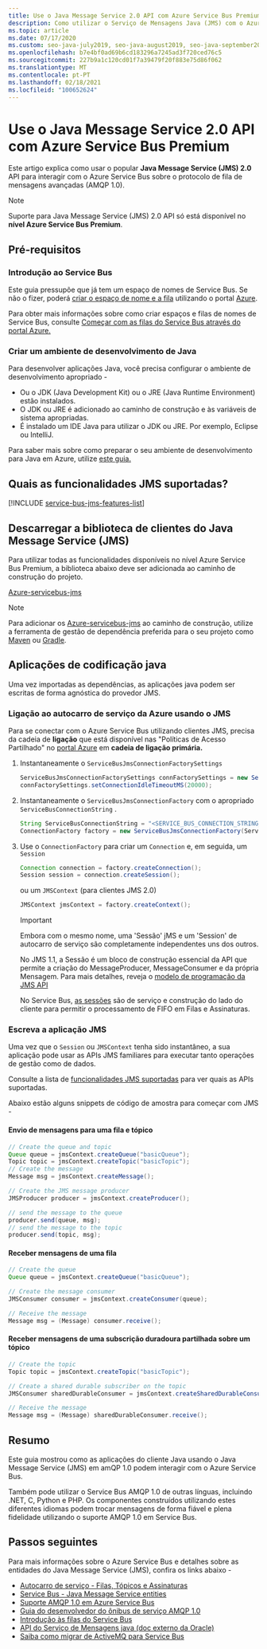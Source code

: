 ```yaml
---
title: Use o Java Message Service 2.0 API com Azure Service Bus Premium
description: Como utilizar o Serviço de Mensagens Java (JMS) com o Azure Service Bus
ms.topic: article
ms.date: 07/17/2020
ms.custom: seo-java-july2019, seo-java-august2019, seo-java-september2019
ms.openlocfilehash: b7e4bf0ad69b6cd183296a7245ad3f720ced76c5
ms.sourcegitcommit: 227b9a1c120cd01f7a39479f20f883e75d86f062
ms.translationtype: MT
ms.contentlocale: pt-PT
ms.lasthandoff: 02/18/2021
ms.locfileid: "100652624"
---
```

# <a name="use-java-message-service-20-api-with-azure-service-bus-premium"></a>Use o Java Message Service 2.0 API com Azure Service Bus Premium

Este artigo explica como usar o popular **Java Message Service (JMS) 2.0** API para interagir com o Azure Service Bus sobre o protocolo de fila de mensagens avançadas (AMQP 1.0).

> [!NOTE]
> Suporte para Java Message Service (JMS) 2.0 API só está disponível no **nível Azure Service Bus Premium**.
>

## <a name="pre-requisites"></a>Pré-requisitos

### <a name="get-started-with-service-bus"></a>Introdução ao Service Bus

Este guia pressupõe que já tem um espaço de nomes de Service Bus. Se não o fizer, poderá [criar o espaço de nome e a fila](service-bus-create-namespace-portal.md) utilizando o portal [Azure](https://portal.azure.com). 

Para obter mais informações sobre como criar espaços e filas de nomes de Service Bus, consulte [Começar com as filas do Service Bus através do portal Azure.](service-bus-quickstart-portal.md)

### <a name="set-up-a-java-development-environment"></a>Criar um ambiente de desenvolvimento de Java

Para desenvolver aplicações Java, você precisa configurar o ambiente de desenvolvimento apropriado - 
   * Ou o JDK (Java Development Kit) ou o JRE (Java Runtime Environment) estão instalados.
   * O JDK ou JRE é adicionado ao caminho de construção e às variáveis de sistema apropriadas.
   * É instalado um IDE Java para utilizar o JDK ou JRE. Por exemplo, Eclipse ou IntelliJ.

Para saber mais sobre como preparar o seu ambiente de desenvolvimento para Java em Azure, utilize [este guia.](https://docs.microsoft.com/azure/developer/java/fundamentals/)

## <a name="what-jms-features-are-supported"></a>Quais as funcionalidades JMS suportadas?

[!INCLUDE [service-bus-jms-features-list](../../includes/service-bus-jms-feature-list.md)]

## <a name="downloading-the-java-message-service-jms-client-library"></a>Descarregar a biblioteca de clientes do Java Message Service (JMS)

Para utilizar todas as funcionalidades disponíveis no nível Azure Service Bus Premium, a biblioteca abaixo deve ser adicionada ao caminho de construção do projeto.

[Azure-servicebus-jms](https://search.maven.org/artifact/com.microsoft.azure/azure-servicebus-jms)

> [!NOTE]
> Para adicionar os [Azure-servicebus-jms](https://search.maven.org/artifact/com.microsoft.azure/azure-servicebus-jms) ao caminho de construção, utilize a ferramenta de gestão de dependência preferida para o seu projeto como [Maven](https://maven.apache.org/) ou [Gradle](https://gradle.org/).
>

## <a name="coding-java-applications"></a>Aplicações de codificação java

Uma vez importadas as dependências, as aplicações java podem ser escritas de forma agnóstica do provedor JMS.

### <a name="connecting-to-azure-service-bus-using-jms"></a>Ligação ao autocarro de serviço da Azure usando o JMS

Para se conectar com o Azure Service Bus utilizando clientes JMS, precisa da cadeia de **ligação** que está disponível nas "Políticas de Acesso Partilhado" no [portal Azure](https://portal.azure.com) em **cadeia de ligação primária.**

1. Instantaneamente o `ServiceBusJmsConnectionFactorySettings`

    ```java
    ServiceBusJmsConnectionFactorySettings connFactorySettings = new ServiceBusJmsConnectionFactorySettings();
    connFactorySettings.setConnectionIdleTimeoutMS(20000);
    ```
2. Instantaneamente o `ServiceBusJmsConnectionFactory` com o apropriado `ServiceBusConnectionString` .

    ```java
    String ServiceBusConnectionString = "<SERVICE_BUS_CONNECTION_STRING_WITH_MANAGE_PERMISSIONS>";
    ConnectionFactory factory = new ServiceBusJmsConnectionFactory(ServiceBusConnectionString, connFactorySettings);
    ```

3. Use o `ConnectionFactory` para criar um `Connection` e, em seguida, um `Session` 

    ```java
    Connection connection = factory.createConnection();
    Session session = connection.createSession();
    ```
    ou um `JMSContext` (para clientes JMS 2.0)

    ```java
    JMSContext jmsContext = factory.createContext();
    ```

    >[!IMPORTANT]
    > Embora com o mesmo nome, uma 'Sessão' jMS e um 'Session' de autocarro de serviço são completamente independentes uns dos outros.
    >
    > No JMS 1.1, a Sessão é um bloco de construção essencial da API que permite a criação do MessageProducer, MessageConsumer e da própria Mensagem. Para mais detalhes, reveja o [modelo de programação da JMS API](https://docs.oracle.com/javaee/6/tutorial/doc/bnceh.html)
    >
    > No Service Bus, [as sessões](message-sessions.md) são de serviço e construção do lado do cliente para permitir o processamento de FIFO em Filas e Assinaturas.
    >

### <a name="write-the-jms-application"></a>Escreva a aplicação JMS

Uma vez que o `Session` ou `JMSContext` tenha sido instantâneo, a sua aplicação pode usar as APIs JMS familiares para executar tanto operações de gestão como de dados.

Consulte a lista de [funcionalidades JMS suportadas](how-to-use-java-message-service-20.md#what-jms-features-are-supported) para ver quais as APIs suportadas.

Abaixo estão alguns snippets de código de amostra para começar com JMS -

#### <a name="sending-messages-to-a-queue-and-topic"></a>Envio de mensagens para uma fila e tópico

```java
// Create the queue and topic
Queue queue = jmsContext.createQueue("basicQueue");
Topic topic = jmsContext.createTopic("basicTopic");
// Create the message
Message msg = jmsContext.createMessage();

// Create the JMS message producer
JMSProducer producer = jmsContext.createProducer();

// send the message to the queue
producer.send(queue, msg);
// send the message to the topic
producer.send(topic, msg);
```

#### <a name="receiving-messages-from-a-queue"></a>Receber mensagens de uma fila

```java
// Create the queue
Queue queue = jmsContext.createQueue("basicQueue");

// Create the message consumer
JMSConsumer consumer = jmsContext.createConsumer(queue);

// Receive the message
Message msg = (Message) consumer.receive();
```

#### <a name="receiving-messages-from-a-shared-durable-subscription-on-a-topic"></a>Receber mensagens de uma subscrição duradoura partilhada sobre um tópico

```java
// Create the topic
Topic topic = jmsContext.createTopic("basicTopic");

// Create a shared durable subscriber on the topic
JMSConsumer sharedDurableConsumer = jmsContext.createSharedDurableConsumer(topic, "sharedDurableConsumer");

// Receive the message
Message msg = (Message) sharedDurableConsumer.receive();
```

## <a name="summary"></a>Resumo

Este guia mostrou como as aplicações do cliente Java usando o Java Message Service (JMS) em amQP 1.0 podem interagir com o Azure Service Bus.

Também pode utilizar o Service Bus AMQP 1.0 de outras línguas, incluindo .NET, C, Python e PHP. Os componentes construídos utilizando estes diferentes idiomas podem trocar mensagens de forma fiável e plena fidelidade utilizando o suporte AMQP 1.0 em Service Bus.

## <a name="next-steps"></a>Passos seguintes

Para mais informações sobre o Azure Service Bus e detalhes sobre as entidades do Java Message Service (JMS), confira os links abaixo - 
* [Autocarro de serviço - Filas, Tópicos e Assinaturas](service-bus-queues-topics-subscriptions.md)
* [Service Bus - Java Message Service entities](service-bus-queues-topics-subscriptions.md#java-message-service-jms-20-entities)
* [Suporte AMQP 1.0 em Azure Service Bus](service-bus-amqp-overview.md)
* [Guia do desenvolvedor do ônibus de serviço AMQP 1.0](service-bus-amqp-dotnet.md)
* [Introdução às filas do Service Bus](service-bus-dotnet-get-started-with-queues.md)
* [API do Serviço de Mensagens java (doc externo da Oracle)](https://docs.oracle.com/javaee/7/api/javax/jms/package-summary.html)
* [Saiba como migrar de ActiveMQ para Service Bus](migrate-jms-activemq-to-servicebus.md)
